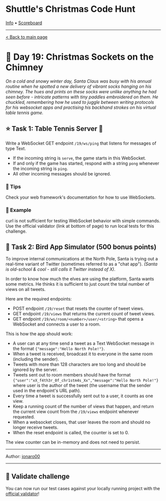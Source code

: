 Shuttle's Christmas Code Hunt
=============================

[Info](https://www.shuttle.rs/cch) • [Scoreboard](https://www.shuttle.rs/cch#scoreboard)

* * *

[< Back to main page](/cch)

🎄 Day 19: Christmas Sockets on the Chimney
===========================================

_On a cold and snowy winter day, Santa Claus was busy with his annual routine when he spotted a new delivery of vibrant socks hanging on his chimney. The hues and prints on these socks were unlike anything he had seen before - intricate patterns with tiny paddles embroidered on them. He chuckled, remembering how he used to juggle between writing protocols for his websocket apps and practising his backhand strokes on his virtual table tennis game._

⭐ Task 1: Table Tennis Server 🏓
--------------------------------

Write a WebSocket GET endpoint `/19/ws/ping` that listens for messages of type Text.

* If the incoming string is `serve`, the game starts in this WebSocket.
* If and only if the game has started, respond with a string `pong` whenever the incoming string is `ping`.
* All other incoming messages should be ignored.

### 🔔 Tips

Check your web framework's documentation for how to use WebSockets.

### 💠 Example

curl is not sufficient for testing WebSocket behavior with simple commands. Use the official validator (link at bottom of page) to run local tests for this challenge.

🎁 Task 2: Bird App Simulator (500 bonus points)
------------------------------------------------

To improve internal communications at the North Pole, Santa is trying out a real-time variant of Twitter (sometimes referred to as a "chat app"). _(Santa is old-school & cool - still calls it Twitter instead of X)._

In order to know how much the elves are using the platform, Santa wants some metrics. He thinks it is sufficient to just count the total number of views on all tweets.

Here are the required endpoints:

* POST endpoint `/19/reset` that resets the counter of tweet views.
* GET endpoint `/19/views` that returns the current count of tweet views.
* GET endpoint `/19/ws/room/<number>/user/<string>` that opens a WebSocket and connects a user to a room.

This is how the app should work:

* A user can at any time send a tweet as a Text WebSocket message in the format `{"message":"Hello North Pole!"}`.
* When a tweet is received, broadcast it to everyone in the same room (including the sender).
* Tweets with more than 128 characters are too long and should be ignored by the server.
* Tweets sent out to room members should have the format `{"user":"xX_f4th3r_0f_chr1stm4s_Xx","message":"Hello North Pole!"}` where user is the author of the tweet (the username that the sender used in the endpoint's URL path).
* Every time a tweet is successfully sent out to a user, it counts as one view.
* Keep a running count of the number of views that happen, and return the current view count from the `/19/views` endpoint whenever requested.
* When a websocket closes, that user leaves the room and should no longer receive tweets.
* When the reset endpoint is called, the counter is set to 0.

The view counter can be in-memory and does not need to persist.

* * *

Author: [jonaro00](https://github.com/jonaro00)

* * *

📗 Validate challenge
---------------------

You can now run our test cases against your locally running project with the [official validator](https://crates.io/crates/cch23-validator)!
